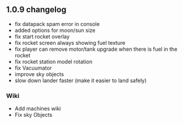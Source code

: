 ## 1.0.9 changelog

- fix datapack spam error in console
- added options for moon/sun size
- fix start rocket overlay
- fix rocket screen always showing fuel texture
- fix player can remove motor/tank upgrade when there is fuel in the rocket
- fix rocket station model rotation
- fix Vacuumator
- improve sky objects
- slow down lander faster (make it easier to land safely)

### Wiki
- Add machines wiki
- Fix sky Objects
